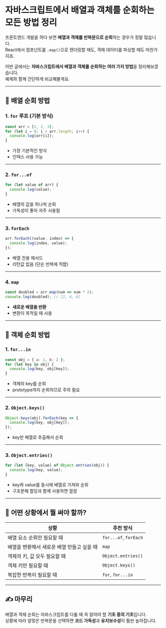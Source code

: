 # 자바스크립트에서 배열과 객체를 순회하는 모든 방법 정리

프론트엔드 개발을 하다 보면 **배열과 객체를 반복문으로 순회**하는 경우가 정말 많습니다.  
React에서 컴포넌트를 `.map()`으로 렌더링할 때도, 객체 데이터를 파싱할 때도 마찬가지죠.

이번 글에서는 **자바스크립트에서 배열과 객체를 순회하는 여러 가지 방법**을 정리해보겠습니다.  
예제와 함께 간단하게 비교해볼게요.

---

## 🔁 배열 순회 방법

### 1. `for` 루프 (기본 방식)
```js
const arr = [1, 2, 3];
for (let i = 0; i < arr.length; i++) {
  console.log(arr[i]);
}
```
- 가장 기본적인 방식  
- 인덱스 사용 가능

---

### 2. `for...of`
```js
for (let value of arr) {
  console.log(value);
}
```
- 배열의 값을 하나씩 순회  
- 가독성이 좋아 자주 사용됨

---

### 3. `forEach`
```js
arr.forEach((value, index) => {
  console.log(index, value);
});
```
- 배열 전용 메서드  
- 리턴값 없음 (단순 반복에 적합)

---

### 4. `map`
```js
const doubled = arr.map(num => num * 2);
console.log(doubled); // [2, 4, 6]
```
- **새로운 배열을 반환**  
- 변환이 목적일 때 사용

---

## 🧭 객체 순회 방법

### 1. `for...in`
```js
const obj = { a: 1, b: 2 };
for (let key in obj) {
  console.log(key, obj[key]);
}
```
- 객체의 key를 순회  
- prototype까지 순회하므로 주의 필요

---

### 2. `Object.keys()`
```js
Object.keys(obj).forEach(key => {
  console.log(key, obj[key]);
});
```
- key만 배열로 추출해서 순회

---

### 3. `Object.entries()`
```js
for (let [key, value] of Object.entries(obj)) {
  console.log(key, value);
}
```
- key와 value를 동시에 배열로 가져와 순회  
- 구조분해 할당과 함께 사용하면 깔끔

---

## 🧩 어떤 상황에서 뭘 써야 할까?

| 상황 | 추천 방식 |
|------|-----------|
| 배열 요소 순회만 필요할 때 | `for...of`, `forEach` |
| 배열을 변환해서 새로운 배열 만들고 싶을 때 | `map` |
| 객체의 키, 값 모두 필요할 때 | `Object.entries()` |
| 객체 키만 필요할 때 | `Object.keys()` |
| 복잡한 반복이 필요할 때 | `for`, `for...in` |

---

## ✍️ 마무리

배열과 객체 순회는 자바스크립트를 다룰 때 꼭 알아야 할 **기초 중의 기초**입니다.  
상황에 따라 알맞은 반복문을 선택하면 **코드 가독성**과 **유지보수성**이 훨씬 높아집니다.
